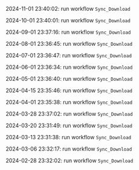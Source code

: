 2024-11-01 23:40:02: run workflow `Sync_Download` 

2024-10-01 23:40:01: run workflow `Sync_Download` 

2024-09-01 23:37:16: run workflow `Sync_Download` 

2024-08-01 23:36:45: run workflow `Sync_Download` 

2024-07-01 23:36:47: run workflow `Sync_Download` 

2024-06-01 23:36:34: run workflow `Sync_Download` 

2024-05-01 23:36:40: run workflow `Sync_Download` 

2024-04-15 23:35:46: run workflow `Sync_Download` 

2024-04-01 23:35:38: run workflow `Sync_Download` 

2024-03-28 23:37:02: run workflow `Sync_Download` 

2024-03-20 23:31:49: run workflow `Sync_Download` 

2024-03-13 23:31:38: run workflow `Sync_Download` 

2024-03-06 23:32:17: run workflow `Sync_Download` 

2024-02-28 23:32:02: run workflow `Sync_Download` 



